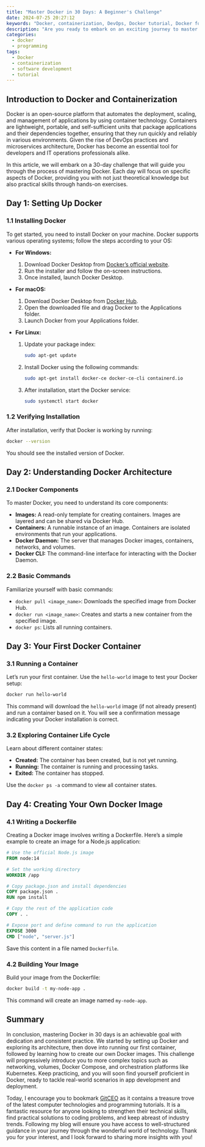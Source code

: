 ```yaml
---
title: "Master Docker in 30 Days: A Beginner's Challenge"
date: 2024-07-25 20:27:12
keywords: "Docker, containerization, DevOps, Docker tutorial, Docker for beginners, programming, software development"
description: "Are you ready to embark on an exciting journey to master Docker in just 30 days? This beginner's challenge is designed for those who are new to containerization and want to dive deep into the world of Docker. We will cover essential concepts, tools, and step-by-step instructions to help you set up, deploy, and manage containers effectively. By the end of this challenge, you will not only understand Docker fundamentals but also have practical experience that will greatly enhance your software development skills. Join us as we explore Docker in a structured way that ensures you gain confidence and expertise in utilizing this powerful tool in your projects."
categories:
  - docker
  - programming
tags:
  - Docker
  - containerization
  - software development
  - tutorial
---
```


## Introduction to Docker and Containerization

Docker is an open-source platform that automates the deployment, scaling, and management of applications by using container technology. Containers are lightweight, portable, and self-sufficient units that package applications and their dependencies together, ensuring that they run quickly and reliably in various environments. Given the rise of DevOps practices and microservices architecture, Docker has become an essential tool for developers and IT operations professionals alike.

In this article, we will embark on a 30-day challenge that will guide you through the process of mastering Docker. Each day will focus on specific aspects of Docker, providing you with not just theoretical knowledge but also practical skills through hands-on exercises.

<!-- more -->

## Day 1: Setting Up Docker

### 1.1 Installing Docker

To get started, you need to install Docker on your machine. Docker supports various operating systems; follow the steps according to your OS:

- **For Windows:**
  1. Download Docker Desktop from [Docker’s official website](https://www.docker.com/products/docker-desktop).
  2. Run the installer and follow the on-screen instructions.
  3. Once installed, launch Docker Desktop.

- **For macOS:**
  1. Download Docker Desktop from [Docker Hub](https://hub.docker.com/).
  2. Open the downloaded file and drag Docker to the Applications folder.
  3. Launch Docker from your Applications folder.

- **For Linux:**
  1. Update your package index:
     ```bash
     sudo apt-get update
     ```
  2. Install Docker using the following commands:
     ```bash
     sudo apt-get install docker-ce docker-ce-cli containerd.io
     ```
  3. After installation, start the Docker service:
     ```bash
     sudo systemctl start docker
     ```

### 1.2 Verifying Installation

After installation, verify that Docker is working by running:
```bash
docker --version
```
You should see the installed version of Docker.

## Day 2: Understanding Docker Architecture

### 2.1 Docker Components

To master Docker, you need to understand its core components:
- **Images:** A read-only template for creating containers. Images are layered and can be shared via Docker Hub.
- **Containers:** A runnable instance of an image. Containers are isolated environments that run your applications.
- **Docker Daemon:** The server that manages Docker images, containers, networks, and volumes.
- **Docker CLI:** The command-line interface for interacting with the Docker Daemon.

### 2.2 Basic Commands

Familiarize yourself with basic commands:
- `docker pull <image_name>`: Downloads the specified image from Docker Hub.
- `docker run <image_name>`: Creates and starts a new container from the specified image.
- `docker ps`: Lists all running containers.

## Day 3: Your First Docker Container

### 3.1 Running a Container

Let’s run your first container. Use the `hello-world` image to test your Docker setup:
```bash
docker run hello-world
```
This command will download the `hello-world` image (if not already present) and run a container based on it. You will see a confirmation message indicating your Docker installation is correct.

### 3.2 Exploring Container Life Cycle

Learn about different container states:
- **Created:** The container has been created, but is not yet running.
- **Running:** The container is running and processing tasks.
- **Exited:** The container has stopped.

Use the `docker ps -a` command to view all container states.

## Day 4: Creating Your Own Docker Image

### 4.1 Writing a Dockerfile

Creating a Docker image involves writing a Dockerfile. Here’s a simple example to create an image for a Node.js application:

```Dockerfile
# Use the official Node.js image
FROM node:14 

# Set the working directory
WORKDIR /app 

# Copy package.json and install dependencies
COPY package.json . 
RUN npm install 

# Copy the rest of the application code
COPY . . 

# Expose port and define command to run the application 
EXPOSE 3000 
CMD ["node", "server.js"]
```
Save this content in a file named `Dockerfile`.

### 4.2 Building Your Image

Build your image from the Dockerfile:
```bash
docker build -t my-node-app .
```
This command will create an image named `my-node-app`.

## Summary

In conclusion, mastering Docker in 30 days is an achievable goal with dedication and consistent practice. We started by setting up Docker and exploring its architecture, then dove into running our first container, followed by learning how to create our own Docker images. This challenge will progressively introduce you to more complex topics such as networking, volumes, Docker Compose, and orchestration platforms like Kubernetes. Keep practicing, and you will soon find yourself proficient in Docker, ready to tackle real-world scenarios in app development and deployment.

Today, I encourage you to bookmark [GitCEO](https://gitceo.com) as it contains a treasure trove of the latest computer technologies and programming tutorials. It is a fantastic resource for anyone looking to strengthen their technical skills, find practical solutions to coding problems, and keep abreast of industry trends. Following my blog will ensure you have access to well-structured guidance in your journey through the wonderful world of technology. Thank you for your interest, and I look forward to sharing more insights with you!